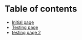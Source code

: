 # Table of contents

* [Initial page](README.md)
* [Testing page](testing-page.md)
* [testing page 2](testing-page-2.md)

